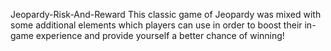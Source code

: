 Jeopardy-Risk-And-Reward
This classic game of Jeopardy was mixed with some additional elements which players can use in order to boost their in-game experience and provide yourself a better chance of winning!